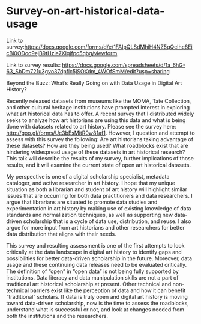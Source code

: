 # Survey-on-art-historical-data-usage

Link to survey:https://docs.google.com/forms/d/e/1FAIpQLSdMhiH4NZ5gQeIhc8EicBi0ODoo9ejB9tHzie7XIqjfpo5qbg/viewform 

Link to survey results: https://docs.google.com/spreadsheets/d/1a_6hG-63_SbDm721u3gvo37dpflc5jSOXdm_4WOfSmM/edit?usp=sharing 

Beyond the Buzz: What’s Really Going on with Data Usage in Digital Art History?

Recently released datasets from museums like the MOMA, Tate Collection, and other cultural heritage institutions have prompted interest in exploring what art historical data has to offer. A recent survey that I distributed widely seeks to analyze how art historians are using this data and what is being done with datasets related to art history. Please see the survey here: http://goo.gl/forms/Uc3bEsMitR0w81af1. However, I question and attempt to assess with this survey the following: Are art historians taking advantage of these datasets? How are they being used? What roadblocks exist that are hindering widespread usage of these datasets in art historical research? This talk will describe the results of my survey, further implications of those results, and it will examine the current state of open art historical datasets.

My perspective is one of a digital scholarship specialist, metadata cataloger, and active researcher in art history. I hope that my unique situation as both a librarian and student of art history will highlight similar issues that are occurring for both data practitioners and data researchers. I argue that librarians are situated to promote data studies and experimentation in art history by making use of existing knowledge of data standards and normalization techniques, as well as supporting new data-driven scholarship that is a cycle of data use, distribution, and reuse. I also argue for more input from art historians and other researchers for better data distribution that aligns with their needs.

This survey and resulting assessment is one of the first attempts to look critically at the data landscape in digital art history to identify gaps and possibilities for better data-driven scholarship in the future. Moreover, data usage and these continuing data releases need to be evaluated critically. The definition of “open” in “open data” is not being fully supported by institutions. Data literacy and data manipulation skills are not a part of traditional art historical scholarship at present. Other technical and non-technical barriers exist like the perception of data and how it can benefit “traditional” scholars. If data is truly open and digital art history is moving toward data-driven scholarship, now is the time to assess the roadblocks, understand what is successful or not, and look at changes needed from both the institutions and the researchers.
